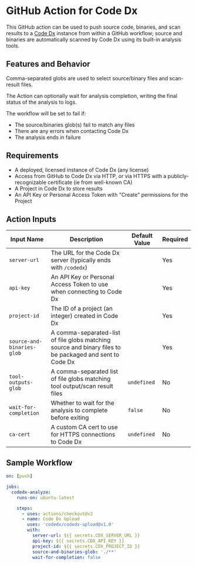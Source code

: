 # GitHub Action for Code Dx

This GitHub action can be used to push source code, binaries, and scan results to a [Code Dx](https://codedx.com) instance from within a GitHub workflow; source and binaries are automatically scanned by Code Dx using its built-in analysis tools.

## Features and Behavior

Comma-separated globs are used to select source/binary files and scan-result files. 

The Action can optionally wait for analysis completion, writing the final status of the analysis to logs.

The workflow will be set to fail if:

- The source/binaries glob(s) fail to match any files
- There are any errors when contacting Code Dx
- The analysis ends in failure

## Requirements

- A deployed, licensed instance of Code Dx (any license)
- Access from GitHub to Code Dx via HTTP, or via HTTPS with a publicly-recognizable certificate (ie from well-known CA)
- A Project in Code Dx to store results
- An API Key or Personal Access Token with "Create" permissions for the Project

## Action Inputs

| Input Name                 | Description                                                                                              | Default Value | Required |
|----------------------------|----------------------------------------------------------------------------------------------------------|---------------|----------|
| `server-url`               | The URL for the Code Dx server (typically ends with `/codedx`)                                           |               | Yes      |
| `api-key`                  | An API Key or Personal Access Token to use when connecting to Code Dx                                    |               | Yes      |
| `project-id`               | The ID of a project (an integer) created in Code Dx                                                      |               | Yes      |
| `source-and-binaries-glob` | A comma-separated-list of file globs matching source and binary files to be packaged and sent to Code Dx |               | Yes      |
| `tool-outputs-glob`        | A comma-separated list of file globs matching tool output/scan result files                              | `undefined`   | No       |
| `wait-for-completion`      | Whether to wait for the analysis to complete before exiting                                              | `false`       | No       |
| `ca-cert`                  | A custom CA cert to use for HTTPS connections to Code Dx                                                 | `undefined`   | No       |

## Sample Workflow

```yaml
on: [push]

jobs:
  codedx-analyze:
    runs-on: ubuntu-latest

    steps:
      - uses: actions/checkout@v2
      - name: Code Dx Upload
        uses: 'codedx/codedx-upload@v1.0'
        with:
          server-url: ${{ secrets.CDX_SERVER_URL }}
          api-key: ${{ secrets.CDX_API_KEY }}
          project-id: ${{ secrets.CDX_PROJECT_ID }}
          source-and-binaries-glob: './**'
          wait-for-completion: false
```